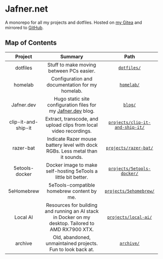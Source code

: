 # Jafner.net 
A monorepo for all my projects and dotfiles. Hosted on [my Gitea](https://gitea.jafner.tools/Jafner/Jafner.net) and mirrored to [GitHub](https://github.com/Jafner/Jafner.net).

## Map of Contents

| Project             | Summary | Path |
|:-------------------:|:-------:|:----:|
| dotfiles            | Stuff to make moving between PCs easier. | [`dotfiles/`](dotfiles/) |
| homelab             | Configuration and documentation for my homelab. | [`homelab/`](homelab/) |
| Jafner.dev          | Hugo static site configuration files for my [Jafner.dev](https://jafner.dev) blog. | [`blog/`](blog/) |
| clip-it-and-ship-it | Extract, transcode, and upload clips from local video recordings. | [`projects/clip-it-and-ship-it/`](projects/clip-it-and-ship-it/) |
| razer-bat           | Indicate Razer mouse battery level with dock RGBs. Less metal than it sounds. | [`projects/razer-bat/`](projects/razer-bat/) |
| 5etools-docker      | Docker image to make self-hosting 5eTools a little bit better. | [`projects/5etools-docker/`](projects/5etools-docker/) |
| 5eHomebrew          | 5eTools-compatible homebrew content by me. | [`projects/5ehomebrew/`](projects/5ehomebrew/) |
| Local AI            | Resources for building and running an AI stack in Docker on my desktop. Tailored to AMD RX7900 XTX. | [`projects/local-ai/`](projects/local-ai/)
| archive             | Old, abandoned, unmaintained projects. Fun to look back at. | [`archive/`](archive/) |

